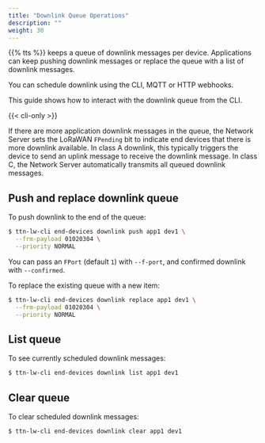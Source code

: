 ```yaml
---
title: "Downlink Queue Operations"
description: ""
weight: 30
---
```



{{% tts %}} keeps a queue of downlink messages per device. Applications can keep pushing downlink messages or replace the queue with a list of downlink messages.

You can schedule downlink using the CLI, MQTT or HTTP webhooks.

This guide shows how to interact with the downlink queue from the CLI.

<!--more-->

{{< cli-only >}}

If there are more application downlink messages in the queue, the Network Server sets the LoRaWAN `FPending` bit to indicate end devices that there is more downlink available. In class A downlink, this typically triggers the device to send an uplink message to receive the downlink message. In class C, the Network Server automatically transmits all queued downlink messages.

## Push and replace downlink queue

To push downlink to the end of the queue:

```bash
$ ttn-lw-cli end-devices downlink push app1 dev1 \
  --frm-payload 01020304 \
  --priority NORMAL
```

You can pass an `FPort` (default `1`) with `--f-port`, and confirmed downlink with `--confirmed`.

To replace the existing queue with a new item:

```bash
$ ttn-lw-cli end-devices downlink replace app1 dev1 \
  --frm-payload 01020304 \
  --priority NORMAL
```

## List queue

To see currently scheduled downlink messages:

```bash
$ ttn-lw-cli end-devices downlink list app1 dev1
```

## Clear queue

To clear scheduled downlink messages:

```bash
$ ttn-lw-cli end-devices downlink clear app1 dev1
```
